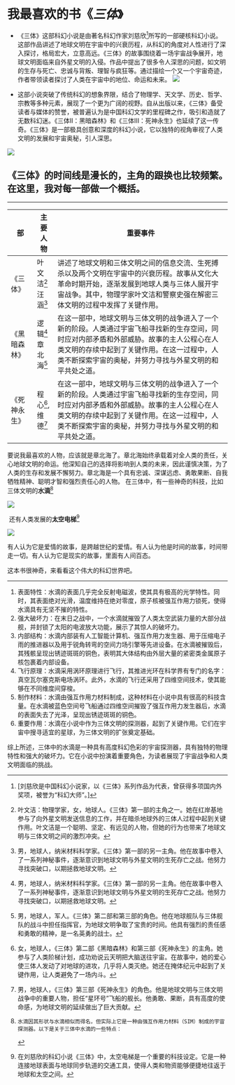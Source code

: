 # **我最喜欢的书**《*三体*》



- 《三体》这部科幻小说是由著名科幻作家刘慈欣[^1]所写的一部硬核科幻小说。这部作品讲述了地球文明在宇宙中的兴衰历程，从科幻的角度对人性进行了深入探讨，格局宏大，立意高远。《三体》的故事围绕着一场宇宙战争展开，地球文明面临来自外星文明的入侵。作品中提出了很多令人深思的问题，如文明的生存与死亡、忠诚与背叛、理智与疯狂等。通过描绘一个又一个宇宙奇迹，作者带领读者探讨了人类在宇宙中的地位、命运和未来。
  ![](https://pic3.zhimg.com/v2-3e16a0c0ece2acb29ca63793b10227d4_1200x500.jpg)



*   这部小说突破了传统科幻的想象界限，结合了物理学、天文学、历史、哲学、宗教等多种元素，展现了一个更为广阔的视野。自从出版以来，《三体》备受读者与媒体的赞誉，被普遍认为是中国科幻文学的里程碑之作，吸引和造就了无数科幻迷。《三体Ⅱ：黑暗森林》和《三体Ⅲ：死神永生》也延续了这一传奇。《三体》是一部极具创意和深度的科幻小说，它以独特的视角审视了人类文明的发展和宇宙奥秘，引人深思。

  ![](https://ts1.cn.mm.bing.net/th/id/R-C.b7f63f03e133a9eebb8157360451f515?rik=9Eb5lM%2fYBa1BtQ&riu=http%3a%2f%2f5b0988e595225.cdn.sohucs.com%2fimages%2f20200505%2fb160be240d214c848e41cb1d2662b981.gif&ehk=sMo9A4%2bRP5I2dp8zimfcDJGNGoCNA40T7WVsfaXNtac%3d&risl=&pid=ImgRaw&r=0)

《三体》的时间线是漫长的，主角的跟换也比较频繁。在这里，我对每一部做一个概括。
---

---

| 部           | 主要人物            | 重要事件                                                     |
| ------------ | ------------------- | ------------------------------------------------------------ |
| 《三体》     | 叶文洁[^2]汪涵[^3 ] | 讲述了地球文明和三体文明之间的信息交流、生死搏杀以及两个文明在宇宙中的兴衰历程。故事从文化大革命时期开始，逐渐发展到地球人类与三体人展开宇宙战争。其中，物理学家叶文洁和警察史强在解密三体文明的过程中发挥了关键作用。 |
| 《黑暗森林》 | 逻辑[^4]章北海[^5]  | 在这一部中，地球文明与三体文明的战争进入了一个新的阶段。人类通过宇宙飞船寻找新的生存空间，同时应对内部矛盾和外部威胁。故事的主人公程心在人类文明的存续中起到了关键作用。在这一过程中，人类不断探索宇宙的奥秘，并努力寻找与外星文明的和平共处之道。 |
| 《死神永生》 | 程心[^6],维德[^7]   | 在这一部中，地球文明与三体文明的战争进入了一个新的阶段。人类通过宇宙飞船寻找新的生存空间，同时应对内部矛盾和外部威胁。故事的主人公程心在人类文明的存续中起到了关键作用。在这一过程中，人类不断探索宇宙的奥秘，并努力寻找与外星文明的和平共处之道。 |

   要说我最喜欢的人物，应该就是章北海了。章北海始终承载着对全人类的责任，关心地球文明的命运。他深知自己的选择将影响到人类的未来，因此谨慎决策，为了人类的生存和发展不懈努力。章北海是一个具有忠诚、深谋远虑、勇敢果断、自我牺牲精神、聪明才智和强烈责任心的人物。
   在三体中，有一些神奇的科技，比如三体文明的**水滴**[^8]

![](https://img.zcool.cn/community/01612958d6114da801219c777c1bbd.jpg@1280w_1l_2o_100sh.jpg)

​     还有人类发展的**太空电梯**[^9]

![](https://img.zcool.cn/community/01b47e5dddfc72a80120686b7273e6.jpg@1280w_1l_2o_100sh.jpg)

有人认为它是爱情的故事，是跨越世纪的爱情。有人认为他是时间的故事，时间带走一切。有人认为它是现实的故事，里面有人间百态。

这本书很神奇，来看看这个伟大的科幻世界吧。



 

---

[^1]:[刘慈欣是中国科幻小说家，以《三体》系列作品为代表，曾获得多项国内外奖项，被誉为“科幻大师”。]



[^2]: 叶文洁：物理学家，女，地球人。《三体》第一部的主角之一。她在红岸基地参与了向外星文明发送信息的工作，并在暗杀地球外的三体人过程中起到关键作用。叶文洁是一个聪明、坚定、有远见的人物，但她的行为也带来了地球文明与三体文明之间的激烈冲突。
[^3 ]:男，地球人，纳米材料科学家。《三体》第一部的另一主角。他在故事中卷入了一系列神秘事件，逐渐意识到地球文明与外星文明的生死存亡之战。他努力寻找突破口，以期拯救地球文明。
[^4]:男，地球人，纳米材料科学家。《三体》第一部的另一主角。他在故事中卷入了一系列神秘事件，逐渐意识到地球文明与外星文明的生死存亡之战。他努力寻找突破口，以期拯救地球文明。
[^5]: 男，地球人，军人。《三体》第二部和第三部的角色。他在地球舰队与三体舰队的战斗中担任指挥官，为地球文明争取了宝贵的时间。他具有强烈的责任感和勇敢的精神，是一名英勇的战士。
[^6]: 女，地球人，《三体》第二部《黑暗森林》和第三部《死神永生》的主角。她参与了人类阶梯计划，成功劝说云天明把大脑送往宇宙。在故事中，她的爱心使三体人发动了对地球的进攻，几乎将人类灭绝。她还在掩体纪元中起到了关键作用，让人类避免了一场内斗。
[^7]: 男，地球人，《三体》第三部《死神永生》的角色。他是地球文明与三体文明战争中的重要人物，担任“星环号”飞船的舰长。他勇敢、果断，具有高度的使命感，为地球文明的延续做出了巨大贡献。
[^8]:    水滴因其形状与水滴相似而得名，但实际上它是一种由强互作用力材料（SIM）制成的宇宙探测器。以下是关于三体中水滴的一些特点：

1. 表面特性：水滴的表面几乎完全反射电磁波，使其具有极高的光学特性。同时，其表面绝对光滑，温度维持在绝对零度，原子核被强互作用力锁死，使得水滴具有无坚不摧的特性。
2. 强大破坏力：在末日之战中，一个水滴就摧毁了人类太空武装力量的大部分战舰，并封锁了太阳的电波放大功能，展示了其惊人的破坏力。
3. 内部结构：水滴内部装有人工智能计算机、强互作用力发生器、用于压缩电子雨的推进器以及用于锐角转弯的空间力场引擎等先进设备。在水滴被摧毁后，其残骸呈现出锈迹斑斑的铜色，表明其大体结构由外层大量的紧密类金属原子核包裹着内部设备。
4. 飞行原理：水滴采用涡环原理进行飞行，其推进光环在科学界有专门的名字：真空瓦尔塞克斯电场涡环。此外，水滴的飞行还采用了四维空间技术，使其能够在不同维度间穿梭。
5. 制作材料：水滴由强互作用力材料制成，这种材料在小说中具有很高的科技含量。在水滴被蓝色空间号飞船通过四维空间摧毁了强互作用力发生器后，水滴的表面失去了光泽，呈现出锈迹斑斑的铜色。
6. 重要作用：水滴在小说中作为三体文明的探测器，起到了关键作用。它们在宇宙中搜寻适宜的星球，为三体文明的扩张奠定基础。

综上所述，三体中的水滴是一种具有高度科幻色彩的宇宙探测器，具有独特的物理特性和强大的破坏力。它在小说中扮演着重要角色，为读者展现了宇宙战争和人类文明面临的挑战。

[^9]: 在刘慈欣的科幻小说《三体》中，太空电梯是一个重要的科技设定。它是一种连接地球表面与地球同步轨道的交通工具，使得人类和物资能够便捷地往返于地球和太空之间。